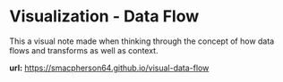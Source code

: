 # Visualization - Data Flow

This a visual note made when thinking through the concept of how data flows and transforms as well as context.

**url:**
https://smacpherson64.github.io/visual-data-flow
